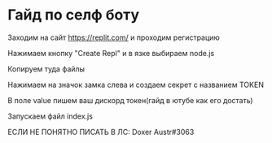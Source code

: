 # Гайд по селф боту
Заходим на сайт https://replit.com/ и проходим регистрацию

Нажимаем кнопку "Create Repl" и в язке выбираем node.js

Копируем туда файлы 

Нажимаем на значок замка слева и создаем секрет с названием TOKEN

В поле value пишем ваш дискорд токен(гайд в ютубе как его достать)

Запускаем файл index.js

ЕСЛИ НЕ ПОНЯТНО ПИСАТЬ В ЛС: Doxer Austr#3063
